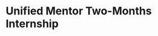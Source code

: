 # Unified Mentor Two-Months Internship

<a href = "https://github.com/Anjalikumariyes/Unified-Mentor-Internship-Projects/blob/main/Internship%20certificate/Certificate.pdf"> </a>
